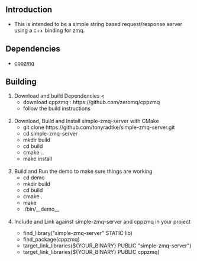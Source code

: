 <h2> Introduction </h2>

  - This is intended to be a simple string based request/response server using a c++ binding for zmq.

<h2> Dependencies </h2>

  - [cppzmq](https://github.com/zeromq/cppzmq)


<h2> Building </h2>

<ol>
  <li> Download and build Dependencies <
    <ul>
      <li> download cppzmq : https://github.com/zeromq/cppzmq </li>
      <li> follow the build instructions </li>
    </ul>
  </li>
  <br>
  <li> Download, Build and Install simple-zmq-server with CMake 
    <ul>
      <li> git clone https://github.com/tonyradtke/simple-zmq-server.git </li>
      <li> cd simple-zmq-server </li>
      <li> mkdir build </li>
      <li> cd build </li>
      <li> cmake .. </li>
      <li> make install </li>
    </ul>
  </li>
  <br>
  <li>  Build and Run the demo to make sure things are working 
    <ul> 
      <li> cd demo </li>
      <li> mkdir build </li>
      <li> cd build </li>
      <li> cmake . </li>
      <li> make </li>
      <li> ./bin/__demo__ </li>
    </ul>
  </li>
  <br>
  <li> Include and Link against simple-zmq-server and cppzmq in your project </li>
    <ul>
      <li> find_library("simple-zmq-server" STATIC lib) </li>
      <li> find_package(cppzmq) </li>
      <li> target_link_libraries(${YOUR_BINARY} PUBLIC "simple-zmq-server") </li>
      <li> target_link_libraries(${YOUR_BINARY} PUBLIC cppzmq) </li>
    </ul> 
  </li>
  <br>
</ol>





